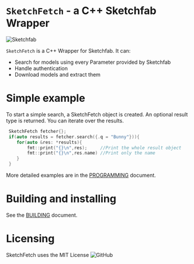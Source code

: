 # `SketchFetch` - a C++ Sketchfab Wrapper
![Sketchfab](https://static.sketchfab.com/img/press/logos/sketchfab-logo-text-white-mono.png)

`SketchFetch` is a C++ Wrapper for Sketchfab. It can: 
- Search for models using every Parameter provided by Sketchfab
- Handle authentication
- Download models and extract them

# Simple example
To start a simple search, a SketchFetch object is created. An optional result type is returned. You can iterate over the results. 
``` c++
 SketchFetch fetcher{};
 if(auto results = fetcher.search({.q = "Bunny"})){
    for(auto &res: *results){
        fmt::print("{}\n",res);     //Print the whole result object
        fmt::print("{}\n",res.name) //Print only the name
    }
 }
```
More detailed examples are in the  [PROGRAMMING](PROGRAMMING.md) document.


# Building and installing

See the [BUILDING](BUILDING.md) document.

# Licensing

SketchFetch uses the MIT License ![GitHub](https://img.shields.io/github/license/SpiRelli90/SketchFetch)